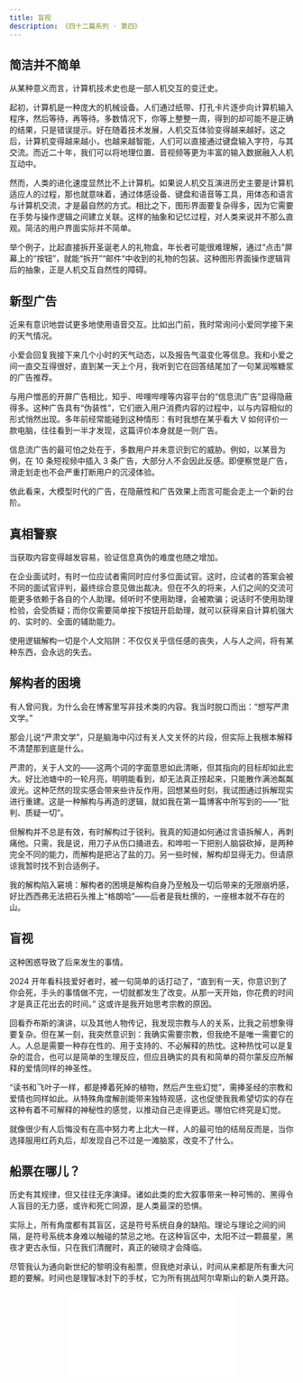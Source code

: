 ```yaml
---
title: 盲视
description: 《四十二篇系列 · 第四》
---
```


## 简洁并不简单

从某种意义而言，计算机技术史也是一部人机交互的变迁史。

起初，计算机是一种庞大的机械设备。人们通过纸带、打孔卡片逐步向计算机输入程序，然后等待，再等待。多数情况下，你等上整整一周，得到的却可能不是正确的结果，只是错误提示。好在随着技术发展，人机交互体验变得越来越好。这之后，计算机变得越来越小，也越来越智能，人们可以直接通过键盘输入字符，与其交流。而近二十年，我们可以将地理位置、音视频等更为丰富的输入数据融入人机互动中。

然而，人类的进化速度显然比不上计算机。如果说人机交互演进历史主要是计算机适应人的过程，那也就意味着，通过体感设备、键盘和语音等工具，用体态和语言与计算机交流，才是最自然的方式。相比之下，图形界面要复杂得多，因为它需要在手势与操作逻辑之间建立关联。这样的抽象和记忆过程，对人类来说并不那么直观。简洁的用户界面实际并不简单。

举个例子，比起直接拆开圣诞老人的礼物盒，年长者可能很难理解，通过“点击”屏幕上的“按钮”，就能“拆开”“邮件“中收到的礼物的包装。这种图形界面操作逻辑背后的抽象，正是人机交互自然性的障碍。

## 新型广告

近来有意识地尝试更多地使用语音交互。比如出门前，我时常询问小爱同学接下来的天气情况。

小爱会回复我接下来几个小时的天气动态，以及报告气温变化等信息。我和小爱之间一直交互得很好，直到某一天上个月，我听到它在回答结尾加了一句某润喉糖浆的广告推荐。

与用户憎恶的开屏广告相比，知乎、哔哩哔哩等内容平台的“信息流广告”显得隐蔽得多。这种广告具有“伪装性”，它们嵌入用户消费内容的过程中，以与内容相似的形式悄然出现。多年前经常能碰到这种情形：有时我想在某乎看大 V 如何评价一款电脑，往往看到一半才发现，这篇评价本身就是一则广告。

信息流广告的最可怕之处在于，多数用户并未意识到它的威胁。例如，以某音为例，在 10 条短视频中插入 3 条广告，大部分人不会因此反感。即便察觉是广告，滑走划走也不会严重打断用户的沉浸体验。

依此看来，大模型时代的广告，在隐蔽性和广告效果上而言可能会走上一个新的台阶。

## 真相警察

当获取内容变得越发容易，验证信息真伪的难度也随之增加。

在企业面试时，有时一位应试者需同时应付多位面试官。这时，应试者的答案会被不同的面试官评判，最终综合意见做出裁决。但在不久的将来，人们之间的交流可能更多依赖于各自的个人助理。倾听时不使用助理，会被欺骗；说话时不使用助理检验，会受质疑；而你仅需要简单按下按钮开启助理，就可以获得来自计算机强大的、实时的、全面的辅助能力。

使用逻辑解构一切是个人文陷阱：不仅仅关乎信任感的丧失，人与人之间，将有某种东西，会永远的失去。

## 解构者的困境

有人曾问我，为什么会在博客里写非技术类的内容。我当时脱口而出：“想写严肃文学。”

那会儿说“严肃文学”，只是脑海中闪过有关人文关怀的片段，但实际上我根本解释不清楚那到底是什么。

严肃的，关于人文的——这两个词的字面意思如此清晰，但其指向的目标却如此宏大。好比池塘中的一轮月亮，明明能看到，却无法真正捞起来，只能散作满池粼粼波光。这种茫然的现实感会带来些许反作用，回想某些时刻，我试图通过拆解现实进行重建。这是一种解构与再造的逻辑，就如我在第一篇博客中所写到的——“批判、质疑一切”。

但解构并不总是有效，有时解构过于锐利。我真的知道如何通过言语拆解人，再刺痛他。只需，我是说，用刀子从伤口捅进去，和哗啦一下把别人脑袋砍掉，是两种完全不同的能力，而解构是把沾了盐的刀。另一些时候，解构却显得无力。但请原谅我暂时找不到合适例子。

我的解构陷入窘境：解构者的困境是解构自身乃至触及一切后带来的无限崩坍感，好比西西弗无法把石头推上“格朗哈”——后者是我杜撰的，一座根本就不存在的山。

## 盲视

这种困惑导致了后来发生的事情。

2024 开年看科技爱好者时，被一句简单的话打动了，“直到有一天，你意识到了你会死，手头的事情做不完，一切就都发生了改变。从那一天开始，你花费的时间才是真正花出去的时间。” 这或许是我开始思考宗教的原因。

回看乔布斯的演讲，以及其他人物传记，我发现宗教与人的关系，比我之前想象得要复杂。但在某一刻，我突然意识到：我确实需要宗教，但我绝不是唯一需要它的人。人总是需要一种存在性的、用于支持的、不必解释的热忱。这种热忱可以是复杂的混合，也可以是简单的生理反应，但应且确实的具有和简单的荷尔蒙反应所解释的爱情同样的神圣性。

“读书和飞叶子一样，都是捧着死掉的植物，然后产生些幻觉”，需捧圣经的宗教和爱情也同样如此。从特殊角度解剖能带来独特观感，这也促使我我希望切实的存在这种有着不可解释的神秘性的感觉，以推动自己走得更远。哪怕它终究是幻觉。

就像很少有人后悔没有在高中努力考上北大一样，人的最可怕的结局反而是，当你选择服用红药丸后，却发现自己不过是一滩脑浆，改变不了什么。

## 船票在哪儿？

历史有其规律，但又往往无序演绎。诸如此类的宏大叙事带来一种可怖的、黑得令人盲目的无力感，或许和死亡同源，是人类最深的恐惧。

实际上，所有角度都有其盲区，这是符号系统自身的缺陷。理论与理论之间的间隔，是符号系统本身难以触碰的禁忌之地。在这种盲区中，太阳不过一颗晨星，黑夜才更古永恒，只在我们清醒时，真正的破晓才会降临。

尽管我认为通向新世纪的黎明没有船票，但我绝对承认，时间从来都是所有重大问题的要解。时间也是理智冰封下的手杖，它为所有挑战阿尔卑斯山的新人类开路。

<center>
  <iframe src="//player.bilibili.com/player.html?isOutside=true&aid=81484129&bvid=BV1iJ411h7iF&cid=139188870&p=1&&autoplay=0" scrolling="no" border="0" frameborder="no" framespacing="0" allowfullscreen="true"></iframe>
  <!-- <iframe frameborder="no" border="0" marginwidth="0" marginheight="0" width=330 height=86 src="//music.163.com/outchain/player?type=2&id=26349643&auto=1&height=66"></iframe> -->
</center>
